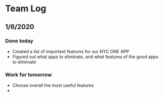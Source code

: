 # Team Log

## 1/6/2020
### Done today
* Created a list of important features for our NYC ONE APP
* Figured out what apps to eliminate, and what features of the good apps to eliminate
### Work for tomorrow
* Choose overall the most useful features
* 
